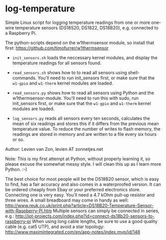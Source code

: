 # log-temperature

Simple Linux script for logging temperature readings from one or more one-wire 
temperature sensors (DS18S20, DS1822, DS18B20), e.g. connected to a Raspberry Pi.

The python-scripts depend on the w1thermsensor module, so install that first: 
https://github.com/timofurrer/w1thermsensor

 - `init_sensors.sh` loads the neccessary kernel modules, and display the 
   temperature readings for all sensors found.

 - `read_sensors.sh` shows how to to read all sensors using shell-commands. 
   You'll need to run init_sensors first, or make sure that the `w1-gpio` 
   and `w1-therm` kernel modules are loaded.

 - `read_sensors.py` shows how to read all sensors using Python and the 
   w1thermsensor-module. You'll need to run this with sudo, run init_sensors 
   first, or make sure that the `w1-gpio` and `w1-therm` kernel modules are loaded.

 - `log_sensors.py` reads all sensors every ten seconds, calculates the mean 
   of six readings and stores this if it differs from the previous mean 
   temperature value. To reduce the number of writes to flash memory, the readings
   are stored in memory and are written to a file every six hours or so.

Author: Levien van Zon, levien AT zonnetjes.net

Note: This is my first attempt at Python, without properly learning it, 
so please excuse the somewhat messy style. I will clean this up as I learn 
more Python. :-)

The best choice for most people will be the DS18B20 sensor, which is easy to find, has a fair accuracy and also comes in a waterproofed version. It can be ordered cheaply from Ebay or your preferred electronics store.
Connecting one is very easy. You'll need a 4.7 kOhm pull-up resistor and three wires. A small breadboard may come in handy as well: http://www.reuk.co.uk/print.php?article=DS18B20-Temperature-Sensor-with-Raspberry-Pi.htm
Multiple sensors can simply be connected in series, e.g.: http://iot-projects.com/index.php?id=connect-ds18b20-sensors-to-raspberry-pi
When using long cable lengths, be sure to use a good quality cable (e.g. cat5 UTP), and avoid a star topology: http://www.maximintegrated.com/en/app-notes/index.mvp/id/148
